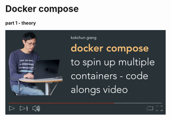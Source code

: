 # Docker compose

**part 1 - theory**

<a href="" target="_blank">
<img src="https://github.com/kokchun/assets/blob/main/data_platform/docker_compose.png?raw=true" alt="docker setup" width="600">
</a>
